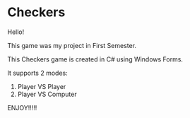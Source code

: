 Checkers
========

Hello!

This game was my project in First Semester.

This Checkers game is created in C# using Windows Forms.

It supports 2 modes:

1) Player VS Player
2) Player VS Computer

ENJOY!!!!!
